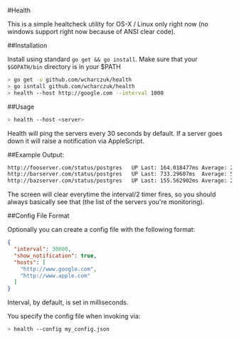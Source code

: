 #Health

This is a simple healtcheck utility for OS-X / Linux only right now (no windows support right now because of ANSI clear code).

##Installation

Install using standard `go get && go install`. Make sure that your `$GOPATH/bin` directory is in your $PATH

```bash
> go get -u github.com/wcharczuk/health
> go isntall github.com/wcharczuk/health
> health --host http://google.com --interval 1000
```

##Usage

```bash
> health --host <server>
```

Health will ping the servers every 30 seconds by default. If a server goes down it will raise a notification via AppleScript. 

##Example Output:

```bash
http://fooserver.com/status/postgres   UP Last: 164.018477ms Average: 274.073916ms StdDev: 110.055439ms
http://barserver.com/status/postgres   UP Last: 733.29607ms  Average: 584.391811ms StdDev: 148.904259ms
http://bazserver.com/status/postgres   UP Last: 155.562902ms Average: 296.666452ms StdDev: 141.10355ms
```

The screen will clear everytime the interval/2 timer fires, so you should always basically see that (the list of the servers you're monitoring).

##Config File Format

Optionally you can create a config file with the following format:

```json
{
  "interval": 30000,
  "show_notification": true,
  "hosts": [
    "http://www.google.com",
    "http://www.apple.com"
  ]
}
```

Interval, by default, is set in milliseconds. 

You specify the config file when invoking via:

```bash
> health --config my_config.json
```

